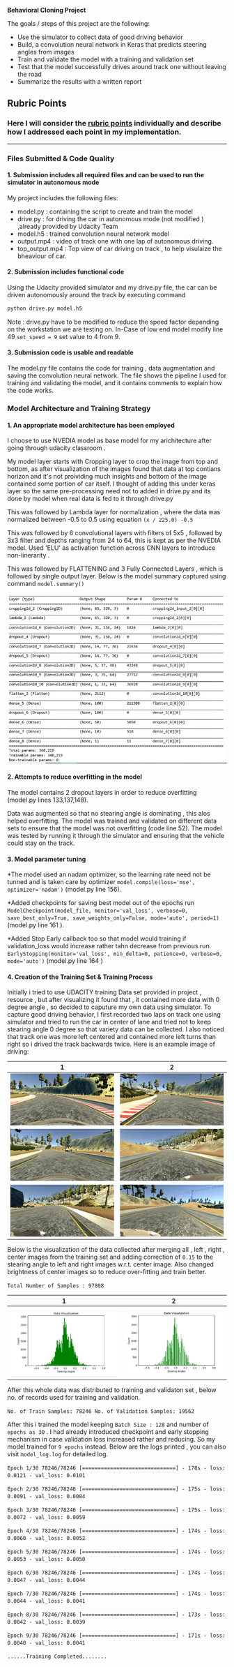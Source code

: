**Behavioral Cloning Project**

The goals / steps of this project are the following:
* Use the simulator to collect data of good driving behavior
* Build, a convolution neural network in Keras that predicts steering angles from images
* Train and validate the model with a training and validation set
* Test that the model successfully drives around track one without leaving the road
* Summarize the results with a written report


[//]: # (Image References)

[image1]: ./model.PNG "Model"
[image2]: ./data_plot.PNG "Data Visual"
[image3]: ./data_plot2.PNG "Data Visual"
[image4]: ./1.jpg "Training Data"
[image5]: ./2.jpg "Training Data"
[image6]: ./3.jpg "Training Data"
[image7]: ./4.jpg "Training Data"
[image8]: ./5.jpg "Training Data"
[image9]: ./6.jpg "Training Data"

## Rubric Points
### Here I will consider the [rubric points](https://review.udacity.com/#!/rubrics/432/view) individually and describe how I addressed each point in my implementation.  

---
### Files Submitted & Code Quality

#### 1. Submission includes all required files and can be used to run the simulator in autonomous mode

My project includes the following files:
* model.py : containing the script to create and train the model
* drive.py : for driving the car in autonomous mode (not modified ) ,already provided by Udacity Team
* model.h5 : trained convolution neural network model
* output.mp4 : video of track one with one lap of autonomous driving.
* top_output.mp4 : Top view of car driving on track , to help visulaize the bheaviour of car.

#### 2. Submission includes functional code
Using the Udacity provided simulator and my drive.py file, the car can be driven autonomously around the track by executing command
```sh
python drive.py model.h5
```
Note : drive.py have to be modified to reduce the speed factor depending on the workstation we are testing on. In-Case of low end model modify line 49 `set_speed = 9` set value to 4 from 9.

#### 3. Submission code is usable and readable

The model.py file contains the code for training , data augmentation and saving the convolution neural network. 
The file shows the pipeline I used for training and validating the model, and it contains comments to explain how the code works.

### Model Architecture and Training Strategy

#### 1. An appropriate model architecture has been employed

I choose to use NVEDIA model as base model for my arichitecture after going through udacity classroom . 

My model layer starts with Cropping layer to crop the image from top and bottom, as after visualization of the images found that data at top contians horizon and it's not proividing much insights and bottom of the image contained some portion of car itself. I thought of adding this under keras layer so the same pre-processing need not to added in drive.py and its done by model when real data is fed to it through drive.py

This was followed by Lambda layer for normalization , where the data was normalized between  -0.5 to 0.5 using equation `(x / 225.0) -0.5`

This was followed by 6 convolutional layers with filters of 5x5 , followed by 3x3 filter and depths ranging from 24 to 64, this is kept as per the NVEDIA model. Used 'ELU' as activation function across CNN layers to introduce non-linerarity .

This was followed by FLATTENING and 3 Fully Connected Layers , which is followed by single output layer.
Below is the model summary captured using command `model.summary()`

![alt text][image1]

#### 2. Attempts to reduce overfitting in the model

The model contains 2 dropout layers in order to reduce overfitting (model.py lines 133,137,148). 

Data was augmented so that no stearing angle is dominating , this alos helped overfitting.
The model was trained and validated on different data sets to ensure that the model was not overfitting (code line 52). 
The model was tested by running it through the simulator and ensuring that the vehicle could stay on the track.

#### 3. Model parameter tuning

*The model used an nadam optimizer, so the learning rate need not be tunned and is taken care by optimizer
`model.compile(loss='mse', optimizer='nadam')` (model.py line 156).

*Added checkpoints for saving best model out of the epochs run 
 `ModelCheckpoint(model_file, monitor='val_loss', verbose=0, save_best_only=True, save_weights_only=False, mode='auto', period=1)` (model.py line 161 ).

*Added Stop Early callback too so that model would training if validation_loss would increase rather tahn decrease from previous run.
`EarlyStopping(monitor='val_loss', min_delta=0, patience=0, verbose=0, mode='auto')` (model.py line 164 )


#### 4.  Creation of the Training Set & Training Process

Initially i tried to use UDACITY training Data set provided in project , resource , but after visualizing it found that , it contained more data with 0 degree angle , so decided to caputure my own data using simulator.
To capture good driving behavior, I first recorded two laps on track one using simulator and tried to run the car in center of lane and tried not to keep stearing angle 0 degree so that variety data can be collected. I also noticed that track one was more left centered and contained more left turns than right  so i drived the track backwards twice.
Here is an example image of driving:

   1   |  2 
------------ | -------------
![alt text][image4] | ![alt text][image5]
![alt text][image6] | ![alt text][image7]
![alt text][image8] | ![alt text][image9]


Below is the visualization of the data collected after merging all , left , right , center images from the training set and adding correction of `0.15` to the stearing angle to left and right images w.r.t. center image.
Also changed brightness of center images so to reduce over-fitting and train better.

`Total Number of Samples : 97808`

1   |  2 
------------ | -------------
![alt text][image2] | ![alt text][image3]

After this whole data was distributed to training and validaton set , below no. of records used for training and validation.

`No. of Train Samples: 78246
No. of Validation Samples: 19562`

After this i trained the model keeping `Batch Size : 128` and number of  `epochs as 30` . I had already introduced checkpoint and early stopping mechanism in case validation loss increased rather and reducing. So my model trained for `9 epochs` instead.
Below are the logs printed , you can also visit `model_log.log` for detailed log.

`Epoch 1/30 78246/78246 [==============================] - 178s - loss: 0.0121 - val_loss: 0.0101`

`Epoch 2/30 78246/78246 [==============================] - 175s - loss: 0.0091 - val_loss: 0.0084`

`Epoch 3/30 78246/78246 [==============================] - 175s - loss: 0.0072 - val_loss: 0.0059`

`Epoch 4/30 78246/78246 [==============================] - 174s - loss: 0.0060 - val_loss: 0.0052`

`Epoch 5/30 78246/78246 [==============================] - 174s - loss: 0.0053 - val_loss: 0.0050`

`Epoch 6/30 78246/78246 [==============================] - 174s - loss: 0.0047 - val_loss: 0.0044`

`Epoch 7/30 78246/78246 [==============================] - 174s - loss: 0.0044 - val_loss: 0.0041`

`Epoch 8/30 78246/78246 [==============================] - 173s - loss: 0.0042 - val_loss: 0.0039`

`Epoch 9/30 78246/78246 [==============================] - 171s - loss: 0.0040 - val_loss: 0.0041`

`......Training Completed........`
